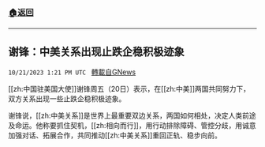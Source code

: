 ###  [:house:返回](README.md)
---


## 谢锋：中美关系出现止跌企稳积极迹象
`10/21/2023 1:21 PM UTC ` [轉載自GNews](https://gnews.org/articles/1863305)

[[zh:中国驻美国大使]]谢锋周五（20日）表示，在[[zh:中美]]两国共同努力下，双方关系出现一些止跌企稳积极迹象。

谢锋说，[[zh:中美关系]]是世界上最重要双边关系，两国如何相处，决定人类前途及命运。他称要抓住契机，[[zh:相向而行]]，用行动排除障碍、管控分歧，用诚意加强对话、拓展合作，共同推动[[zh:中美关系]]重回正轨、稳步向前。
